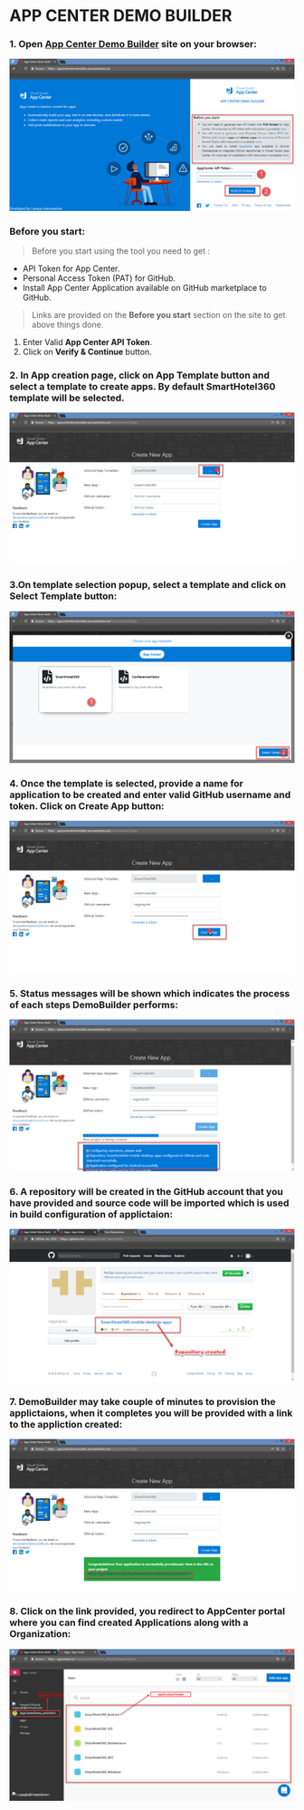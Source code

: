 # APP CENTER DEMO BUILDER 

### 1. Open [App Center Demo Builder](https://appcenterdemobuilder.azurewebsites.net/) site on your browser:

![Image](Images/Landing.png)

### Before you start: 
> Before you start using the tool you need to get :

  * API Token for App Center.
  * Personal Access Token (PAT) for GitHub.
  * Install App Center Application available on GitHub marketplace to GitHub.

> Links are provided on the **Before you start** section on the site to get above things done.

1. Enter Valid **App Center API Token**.  
2. Click on **Verify & Continue** button.

### 2. In App creation page, click on **App Template** button and select a template to create apps. By default **SmartHotel360** template will be selected.

![Image](Images/SecondLanding.png)

### 3.On template selection popup, select a template and click on **Select Template** button:

![Image](Images/Template.png)

### 4. Once the template is selected, provide a name for application to be created and enter valid GitHub username and token. Click on **Create App** button:

![Image](Images/CreateApp.png)

### 5. Status messages will be shown which indicates the process of each steps DemoBuilder performs:

![Image](Images/Status.png)

### 6. A **repository** will be created in the GitHub account that you have provided and source code will be imported which is used in build configuration of applictaion:

![Image](Images/GitRepo.png)

### 7. DemoBuilder may take couple of minutes to provision the applictaions, when it completes you will be provided with a link to the appliction created:

![Image](Images/Success.png)

### 8. Click on the link provided, you redirect to AppCenter portal where you can find created **Applications** along with a **Organization**:

![Image](Images/Applications.png)



